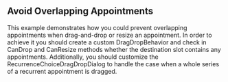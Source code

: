 ## Avoid Overlapping Appointments
This example demonstrates how you could prevent overlapping appointments when drag-and-drop or resize an appointment. In order to achieve it you should create a custom DragDropBehavior and check in CanDrop and CanResize methods whether the destination slot contains any appointments. Additionally, you should customize the RecurrenceChoiceDragDropDialog to handle the case when a whole series of a recurrent appointment is dragged.

[//]: <keywords: dragdropbehavior, conflictchecking, recurrencechoicedragdropdialogstyle, recurrencechoiceresizedialogstyle, recurrent>
